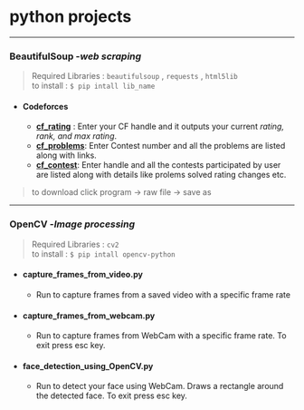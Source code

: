 # python projects
___
### BeautifulSoup  -*web scraping*
>Required Libraries  : `beautifulsoup` , `requests` , `html5lib`  <br>
>to install : `$ pip intall lib_name`
 - #### Codeforces
   - [**cf_rating**](https://raw.githubusercontent.com/RohitKaushal7/python/master/BeautifulSoup/codeforces/cf_rating.py) : Enter your CF handle and it outputs your current _rating, rank, and max rating_. 
   - [**cf_problems**](https://raw.githubusercontent.com/RohitKaushal7/python/master/BeautifulSoup/codeforces/cf_problems.py): Enter Contest number and all the problems are listed along with links.
   - [**cf_contest**](https://raw.githubusercontent.com/RohitKaushal7/python/master/BeautifulSoup/codeforces/cf_contest.py): Enter handle and all the contests participated by user are listed along with details like prolems solved rating changes etc.


> to download click program -> raw file -> save as

___
### OpenCV  -*Image processing*
>Required Libraries  : `cv2`<br>
>to install : `$ pip intall opencv-python`
 - #### capture_frames_from_video.py
   - Run to capture frames from a saved video with a specific frame rate
 - #### capture_frames_from_webcam.py
   - Run to capture frames from WebCam with a specific frame rate. To exit press esc key.
 - #### face_detection_using_OpenCV.py
   - Run to detect your face using WebCam. Draws a rectangle around the detected face. To exit press esc key.  

